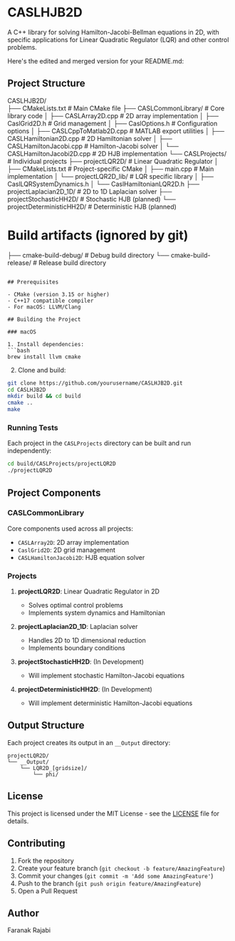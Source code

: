 # CASLHJB2D

A C++ library for solving Hamilton-Jacobi-Bellman equations in 2D, with specific applications for Linear Quadratic Regulator (LQR) and other control problems.

Here's the edited and merged version for your README.md:

## Project Structure

CASLHJB2D/                  
├── CMakeLists.txt         # Main CMake file
├── CASLCommonLibrary/     # Core library code
│   ├── CASLArray2D.cpp           # 2D array implementation
│   ├── CaslGrid2D.h              # Grid management
│   ├── CaslOptions.h             # Configuration options
│   ├── CASLCppToMatlab2D.cpp     # MATLAB export utilities
│   ├── CASLHamiltonian2D.cpp     # 2D Hamiltonian solver
│   ├── CASLHamiltonJacobi.cpp    # Hamilton-Jacobi solver
│   └── CASLHamiltonJacobi2D.cpp  # 2D HJB implementation
└── CASLProjects/          # Individual projects
    ├── projectLQR2D/             # Linear Quadratic Regulator
    │   ├── CMakeLists.txt        # Project-specific CMake
    │   ├── main.cpp              # Main implementation
    │   └── projectLQR2D_lib/     # LQR specific library
    │       ├── CaslLQRSystemDynamics.h
    │       └── CaslHamiltonianLQR2D.h
    ├── projectLaplacian2D_1D/    # 2D to 1D Laplacian solver
    ├── projectStochasticHH2D/    # Stochastic HJB (planned)
    └── projectDeterministicHH2D/ # Deterministic HJB (planned)

# Build artifacts (ignored by git)

├── cmake-build-debug/     # Debug build directory
└── cmake-build-release/   # Release build directory
```

## Prerequisites

- CMake (version 3.15 or higher)
- C++17 compatible compiler
- For macOS: LLVM/Clang

## Building the Project

### macOS

1. Install dependencies:
```bash
brew install llvm cmake
```

2. Clone and build:
```bash
git clone https://github.com/yourusername/CASLHJB2D.git
cd CASLHJB2D
mkdir build && cd build
cmake ..
make
```

### Running Tests

Each project in the `CASLProjects` directory can be built and run independently:

```bash
cd build/CASLProjects/projectLQR2D
./projectLQR2D
```

## Project Components

### CASLCommonLibrary
Core components used across all projects:
- `CASLArray2D`: 2D array implementation
- `CaslGrid2D`: 2D grid management
- `CASLHamiltonJacobi2D`: HJB equation solver

### Projects

1. **projectLQR2D**: Linear Quadratic Regulator in 2D
   - Solves optimal control problems
   - Implements system dynamics and Hamiltonian

2. **projectLaplacian2D_1D**: Laplacian solver
   - Handles 2D to 1D dimensional reduction
   - Implements boundary conditions

3. **projectStochasticHH2D**: (In Development)
   - Will implement stochastic Hamilton-Jacobi equations

4. **projectDeterministicHH2D**: (In Development)
   - Will implement deterministic Hamilton-Jacobi equations

## Output Structure
Each project creates its output in an `__Output` directory:
```
projectLQR2D/
└── __Output/
    └── LQR2D_[gridsize]/
        └── phi/
```

## License

This project is licensed under the MIT License - see the [LICENSE](LICENSE) file for details.

## Contributing

1. Fork the repository
2. Create your feature branch (`git checkout -b feature/AmazingFeature`)
3. Commit your changes (`git commit -m 'Add some AmazingFeature'`)
4. Push to the branch (`git push origin feature/AmazingFeature`)
5. Open a Pull Request

## Author

Faranak Rajabi
